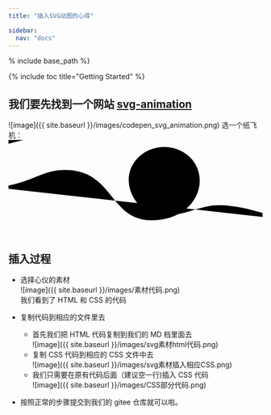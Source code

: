 ```yaml
---
title: "插入SVG动图的心得"

sidebar:
  nav: "docs"
---
```

% include base_path %}

{% include toc title="Getting Started" %}

## 我们要先找到一个网站 [svg-animation](https://codepen.io/search/pens?q=svg%20animation&page=1&order=popularity&depth=everything&show_forks=false)<br>
![image]({{ site.baseurl }}/images/codepen_svg_animation.png)
选一个纸飞机：
<svg viewBox="0 0 3387 1270">
  <path id="planePath" class="planePath" d="M-226 626c439,4 636,-213 934,-225 755,-31 602,769 1334,658 562,-86 668,-698 266,-908 -401,-210 -893,189 -632,630 260,441 747,121 1051,91 360,-36 889,179 889,179" />
  <g id="plane">
    <polygon class="fil1" points="-141,-10 199,0 -198,-72 -188,-61 -171,-57 -184,-57 " />
    <polygon class="fil2" points="199,0 -141,-10 -163,63 -123,9 " />
    <polygon class="fil3" points="-95,39 -113,32 -123,9 -163,63 -105,53 -108,45 -87,48 -90,45 -103,41 -94,41 " />
    <path class="fil4" d="M-87 48l-21 -3 3 8 19 -4 -1 -1zm-26 -16l18 7 -2 -1 32 -7 -29 1 11 -4 -24 -1 -16 -18 10 23zm10 9l13 4 -4 -4 -9 0z" />
    <polygon class="fil1" points="-83,28 -94,32 -65,31 -97,38 -86,49 -67,70 199,0 -123,9 -107,27 " />
  </g>
  <!-- Define the motion path animation -->
  <animateMotion xlink:href="#plane" dur="5s" repeatCount="indefinite" rotate="auto">
    <mpath xlink:href="#planePath" />
  </animateMotion> 
</svg>

## 插入过程
- 选择心仪的素材<br>
![image]({{ site.baseurl }}/images/素材代码.png)<br>我们看到了 HTML 和 CSS 的代码


- 复制代码到相应的文件里去
  - 首先我们把 HTML 代码复制到我们的 MD 档里面去<br>
  ![image]({{ site.baseurl }}/images/svg素材html代码.png)<br>
  - 复制 CSS 代码到相应的 CSS 文件中去<br>
  ![image]({{ site.baseurl }}/images/svg素材插入相应CSS.png)<br>
  - 我们只需要在原有代码后面（建议空一行)插入 CSS 代码<br>
  ![image]({{ site.baseurl }}/images/CSS部分代码.png)<br>

- 按照正常的步骤提交到我们的 gitee 仓库就可以啦。